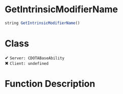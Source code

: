 # GetIntrinsicModifierName
```js	
string GetIntrinsicModifierName()
```
# Class
✔ `Server: CDOTABaseAbility`  
✖ `Client: undefined`  

# Function Description

